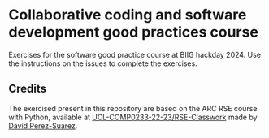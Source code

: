 # Collaborative coding and software development good practices course

Exercises for the software good practice course at BIIG hackday 2024. Use the instructions on the issues to complete the exercises.

## Credits
The exercised present in this repository are based on the ARC RSE course with Python, available at [UCL-COMP0233-22-23/RSE-Classwork](https://github.com/UCL-COMP0233-22-23/RSE-Classwork) made by [David Perez-Suarez](https://github.com/dpshelio).
